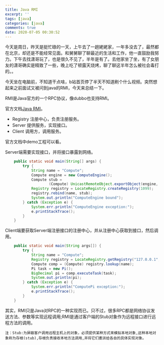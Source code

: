 ```yaml
---
title: Java RMI
excerpt: ''
tags: [java]
categories: [java]
comments: true
date: 2020-07-05 00:30:52
---
```



今天是周日，昨天是挺忙碌的一天，上午去了一趟姥姥家，一年多没去了，最然都在北京，却还是不能经常见面。和舅舅聊了聊最近的生活和工作，他一直鼓励我努力。下午去找潇哥玩了，也是很久不见了，半年是有了。去他家坐了坐，有了女朋友的潇哥确实是精致了一些，晚上吃了顿露天烧烤，聊了聊这半年怎么被社会毒打的。。

今天坐在电脑前，不知道干点啥，b站首页停了半天不知道刷个什么视频。突然想起来之前面试又被问到java的RMI，今天来总结一下。


RMI是Java官方的一个RPC协议，像dubbo也支持RMI。

官方文档[Java RMI](https://docs.oracle.com/javase/tutorial/rmi/index.html)。

- Registry 注册中心，负责注册服务。
- Server 提供服务，实现接口。
- Client 调用方，调用服务。


官方文档中demo工程可以看。

Server端需要实现接口，并将接口暴露到网络。

```java
    public static void main(String[] args) {
        try {
            String name = "Compute";
            Compute engine = new ComputeEngine();
            Compute stub =
                    (Compute) UnicastRemoteObject.exportObject(engine, 0); // anonymous port
            Registry registry = LocateRegistry.createRegistry(1099);
            registry.rebind(name, stub);
            System.out.println("ComputeEngine bound");
        } catch (Exception e) {
            System.err.println("ComputeEngine exception:");
            e.printStackTrace();
        }
    }
```

Client端要获取Server端注册接口的注册中心，并从注册中心获取到接口，然后调用。

```java
    public static void main(String args[]) {
        try {
            String name = "Compute";
            Registry registry = LocateRegistry.getRegistry("127.0.0.1", 1099);
            Compute comp = (Compute) registry.lookup(name);
            Pi task = new Pi();
            BigDecimal pi = comp.executeTask(task);
            System.out.println(pi);
        } catch (Exception e) {
            System.err.println("ComputePi exception:");
            e.printStackTrace();
        }
    }
```

其实，RMI只是Java对RPC的一种实现而已。只不过，很多RPC都是网络协议发送方法、参数等实现远程调用;RMI是通过客户端的Stub对象作为远程接口进行远程方法的调用。

    注：Stub:为屏蔽客户调用远程主机上的对象，必须提供某种方式来模拟本地对象,这种本地对象称为存根(stub),存根负责接收本地方法调用,并将它们委派给各自的具体实现对象。